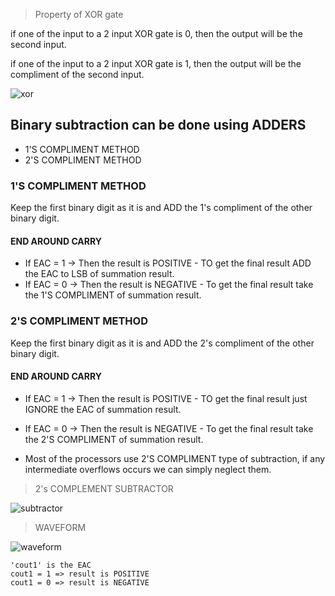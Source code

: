 >Property of XOR gate

   if one of the input to a 2 input XOR gate is 0, then the output will be the second input.
  
   if one of the input to a 2 input XOR gate is 1, then the output will be the compliment of the second input.

![xor](https://user-images.githubusercontent.com/123290522/230448559-ae350860-267f-48e9-a6aa-0cb7a25542dc.jpeg)

## Binary subtraction can be done using ADDERS

* 1'S COMPLIMENT METHOD
* 2'S COMPLIMENT METHOD

### 1'S COMPLIMENT METHOD

   Keep the first binary digit as it is and ADD the 1's compliment of the other binary digit.
		
		
#### END AROUND CARRY

   * If EAC = 1 -> Then the result is POSITIVE - TO get the final result ADD the EAC to LSB of summation result.
   * If EAC = 0 -> Then the result is NEGATIVE - To get the final result take the 1'S COMPLIMENT of summation result.


### 2'S COMPLIMENT METHOD

   Keep the first binary digit as it is and ADD the 2's compliment of the other binary digit.
		
		
#### END AROUND CARRY

   * If EAC = 1 -> Then the result is POSITIVE - TO get the final result just IGNORE the EAC of summation result.
   * If EAC = 0 -> Then the result is NEGATIVE - To get the final result take the 2'S COMPLIMENT of summation result.


   * Most of the processors use 2'S COMPLIMENT type of subtraction, if any intermediate overflows occurs we can simply neglect them.

>2's COMPLEMENT SUBTRACTOR

![subtractor](https://user-images.githubusercontent.com/123290522/230462238-3c2fc89d-c75f-484f-8442-7fde477d5e6c.jpg)


>WAVEFORM

![waveform](https://user-images.githubusercontent.com/123290522/230449524-e31f81f9-8ba2-4c8b-8088-2ec33724ba53.png)


    'cout1' is the EAC 
    cout1 = 1 => result is POSITIVE
    cout1 = 0 => result is NEGATIVE
